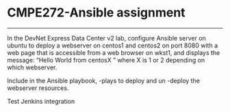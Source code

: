 # CMPE272-Ansible assignment
-----------------------------
In the DevNet Express Data Center v2 lab, configure Ansible
server on ubuntu to deploy a webserver on centos1 and
centos2 on port 8080 with a web page that is accessible
from a web browser on wkst1, and displays the message:
“Hello World from centosX ” where X is 1 or 2 depending on
which webserver.

Include in the Ansible playbook,
-plays to deploy and un
-deploy the webserver resources.

Test Jenkins integration
